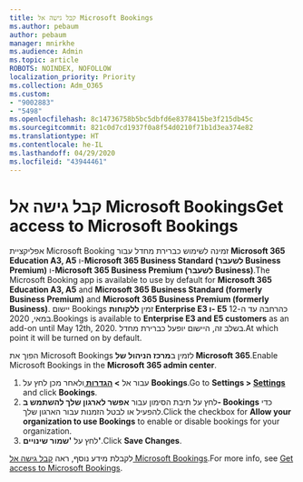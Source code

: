 ```yaml
---
title: קבל גישה אל Microsoft Bookings
ms.author: pebaum
author: pebaum
manager: mnirkhe
ms.audience: Admin
ms.topic: article
ROBOTS: NOINDEX, NOFOLLOW
localization_priority: Priority
ms.collection: Adm_O365
ms.custom:
- "9002883"
- "5498"
ms.openlocfilehash: 8c14736758b5bc5dbfd6e8378415be3f215db45c
ms.sourcegitcommit: 821c0d7cd1937f0a8f54d0210f71b1d3ea374e82
ms.translationtype: HT
ms.contentlocale: he-IL
ms.lasthandoff: 04/29/2020
ms.locfileid: "43944461"
---
```

# <a name="get-access-to-microsoft-bookings"></a><span data-ttu-id="fe64e-102">קבל גישה אל Microsoft Bookings</span><span class="sxs-lookup"><span data-stu-id="fe64e-102">Get access to Microsoft Bookings</span></span>

<span data-ttu-id="fe64e-103">אפליקציית Microsoft Booking זמינה לשימוש כברירת מחדל עבור **Microsoft 365 Education A3, A5** ו-**Microsoft 365 Business Standard (לשעבר Business Premium)** ו-**Microsoft 365 Business Premium (לשעבר Business)**.</span><span class="sxs-lookup"><span data-stu-id="fe64e-103">The Microsoft Booking app is available to use by default for **Microsoft 365 Education A3, A5** and **Microsoft 365 Business Standard (formerly Business Premium)** and **Microsoft 365 Business Premium (formerly Business)**.</span></span> <span data-ttu-id="fe64e-104">יישום Bookings זמין **ללקוחות Enterprise E3 ו- E5** כהרחבה עד ה-12 במאי, 2020.</span><span class="sxs-lookup"><span data-stu-id="fe64e-104">Bookings is available to **Enterprise E3 and E5 customers** as an add-on until May 12th, 2020.</span></span> <span data-ttu-id="fe64e-105">בשלב זה, היישום יופעל כברירת מחדל.</span><span class="sxs-lookup"><span data-stu-id="fe64e-105">At which point it will be turned on by default.</span></span>

<span data-ttu-id="fe64e-106">הפוך את Microsoft Bookings לזמין ב**מרכז הניהול של Microsoft 365**.</span><span class="sxs-lookup"><span data-stu-id="fe64e-106">Enable Microsoft Bookings in the **Microsoft 365 admin center**.</span></span>

1. <span data-ttu-id="fe64e-107">עבור אל **> [הגדרות ](https://admin.microsoft.com/Adminportal/Home?source=applauncher#/Settings/Services)** ולאחר מכן לחץ על **Bookings**.</span><span class="sxs-lookup"><span data-stu-id="fe64e-107">Go to **Settings > [Settings](https://admin.microsoft.com/Adminportal/Home?source=applauncher#/Settings/Services)** and click **Bookings**.</span></span>
2. <span data-ttu-id="fe64e-108">לחץ על תיבת הסימון עבור **אפשר לארגון שלך להשתמש ב- Bookings** כדי להפעיל או לבטל הזמנות עבור הארגון שלך.</span><span class="sxs-lookup"><span data-stu-id="fe64e-108">Click the checkbox for **Allow your organization to use Bookings** to enable or disable bookings for your organization.</span></span>
3. <span data-ttu-id="fe64e-109">לחץ על **'שמור שינויים'**.</span><span class="sxs-lookup"><span data-stu-id="fe64e-109">Click **Save Changes**.</span></span>

<span data-ttu-id="fe64e-110">לקבלת מידע נוסף, ראה [קבל גישה אל Microsoft Bookings](https://support.microsoft.com/he-IL/office/get-access-to-microsoft-bookings-5382dc07-aaa5-45c9-8767-502333b214ce).</span><span class="sxs-lookup"><span data-stu-id="fe64e-110">For more info, see [Get access to Microsoft Bookings](https://support.microsoft.com/he-IL/office/get-access-to-microsoft-bookings-5382dc07-aaa5-45c9-8767-502333b214ce).</span></span>
